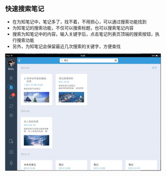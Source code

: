 ## 快速搜索笔记
+ 在为知笔记中，笔记多了，找不着，不用担心，可以通过搜索功能找到
+ 为知笔记的搜索功能，不仅可以搜索标题，也可以搜索笔记内容
+ 搜索为知笔记中的内容，输入关键字后，点击笔记列表页顶端的搜索按钮，执行搜索功能
+ 另外，为知笔记会保留最近几次搜索的关键字，方便查找

![P34](img\P34.jpg)
